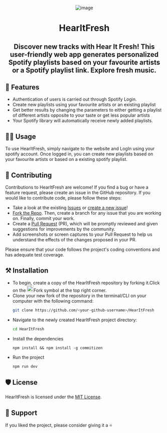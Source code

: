 <div align="center">

![image](https://user-images.githubusercontent.com/78784850/210045371-8f386335-88cf-4a65-9d00-6ac0e808269e.png)

</div>

<h1 align="center">HearItFresh</h1>
<h2 align="center">Discover new tracks with Hear It Fresh! This user-friendly web app generates personalized Spotify playlists based on your favourite artists or a Spotify playlist link. Explore fresh music.</h2>



## 💫 Features

- Authentication of users is carried out through Spotify Login.
- Create new playlists using your favourite artists or an existing playlist
- Get better results by changing the parameters to either getting a playlist of different artists opposite to your taste or get less popular artists
- Your Spotify library will automatically receive newly added playlists.

## 👨‍💻 Usage

To use HearItFresh, simply navigate to the website and LogIn using your spotify account. Once logged in, you can create new playlists based on your favourite artists or based on a existing spotify playlist.


##  👥 Contributing

Contributions to HearItFresh are welcome! If you find a bug or have a feature request, please create an issue in the GitHub repository. If you would like to contribute code, please follow these steps:

- Take a look at the existing [Issues](https://github.com/Dun-sin/HearItFresh/issues) or [create a new issue](https://github.com/Dun-sin/HearItFresh/issues/new/choose)!
- [Fork the Repo](https://github.com/Dun-sin/HearItFresh/fork). Then, create a branch for any issue that you are working on. Finally, commit your work.
- Create a [Pull Request](https://github.com/Dun-sin/HearItFresh/compare) (PR), which will be promptly reviewed and given suggestions for improvements by the community.
- Add screenshots or screen captures to your Pull Request to help us understand the effects of the changes proposed in your PR.

Please ensure that your code follows the project's coding conventions and has adequate test coverage.

## ⚒️ Installation
- To begin, create a copy of the HearItFresh repository by forking it.Click on the <a href="https://github.com/Dun-sin/HearItFresh/fork"><img src="https://i.imgur.com/G4z1kEe.png" height="21" width="21"></a>Fork symbol at the top right corner.
- Clone your new fork of the repository in the terminal/CLI on your computer with the following command:
  ```bash
  git clone https://github.com/<your-github-username>/HearItFresh
  ```
- Navigate to the newly created HearItFresh project directory:
  ```bash
  cd HearItFresh
  ```
- Install the dependencies
   ```
   npm install && npm install -g commitizen
   ```
- Run the project
   ```
   npm run dev
   ```

## 🛡️ License

HearItFresh is licensed under the [MIT License](https://opensource.org/licenses/MIT).

## 🤝 Support

If you liked the project, please consider giving it a ⭐️
